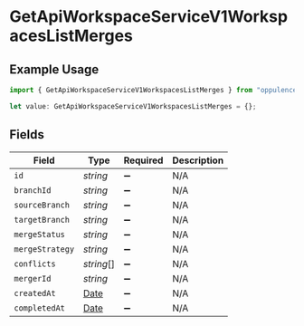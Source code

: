 # GetApiWorkspaceServiceV1WorkspacesListMerges

## Example Usage

```typescript
import { GetApiWorkspaceServiceV1WorkspacesListMerges } from "oppulence-backend-sdk/models/operations";

let value: GetApiWorkspaceServiceV1WorkspacesListMerges = {};
```

## Fields

| Field                                                                                         | Type                                                                                          | Required                                                                                      | Description                                                                                   |
| --------------------------------------------------------------------------------------------- | --------------------------------------------------------------------------------------------- | --------------------------------------------------------------------------------------------- | --------------------------------------------------------------------------------------------- |
| `id`                                                                                          | *string*                                                                                      | :heavy_minus_sign:                                                                            | N/A                                                                                           |
| `branchId`                                                                                    | *string*                                                                                      | :heavy_minus_sign:                                                                            | N/A                                                                                           |
| `sourceBranch`                                                                                | *string*                                                                                      | :heavy_minus_sign:                                                                            | N/A                                                                                           |
| `targetBranch`                                                                                | *string*                                                                                      | :heavy_minus_sign:                                                                            | N/A                                                                                           |
| `mergeStatus`                                                                                 | *string*                                                                                      | :heavy_minus_sign:                                                                            | N/A                                                                                           |
| `mergeStrategy`                                                                               | *string*                                                                                      | :heavy_minus_sign:                                                                            | N/A                                                                                           |
| `conflicts`                                                                                   | *string*[]                                                                                    | :heavy_minus_sign:                                                                            | N/A                                                                                           |
| `mergerId`                                                                                    | *string*                                                                                      | :heavy_minus_sign:                                                                            | N/A                                                                                           |
| `createdAt`                                                                                   | [Date](https://developer.mozilla.org/en-US/docs/Web/JavaScript/Reference/Global_Objects/Date) | :heavy_minus_sign:                                                                            | N/A                                                                                           |
| `completedAt`                                                                                 | [Date](https://developer.mozilla.org/en-US/docs/Web/JavaScript/Reference/Global_Objects/Date) | :heavy_minus_sign:                                                                            | N/A                                                                                           |